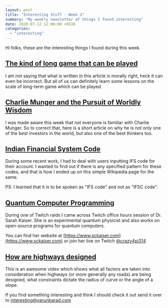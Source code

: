 ```yaml
---
layout: post
title: "Interesting Stuff - Week 3"
summary: "My weekly newsletter of things I found interesting"
date: 2020-07-12 12:00:00 +0530
categories:
  - "interesting"
---
```


Hi folks, these are the interesting things I found during this week.

## [The kind of long game that can be played](https://www.bloomberg.com/news/features/2020-07-01/did-china-steal-canada-s-edge-in-5g-from-nortel)

I am not saying that what is written in this article is morally right, heck it can even be incorrect. But all of us can definitely learn some lessons on the scale of long-term game which can be played.

## [Charlie Munger and the Pursuit of Worldly Wisdom](https://fs.blog/2015/09/munger-worldly-wisdom/)

I was made aware this week that not everyone is familiar with Charlie Munger. So to correct that, here is a short article on why he is not only one of the best investors in the world, but also one of the best thinkers too.

## [Indian Financial System Code](https://en.wikipedia.org/wiki/Indian_Financial_System_Code)

During some recent work, I had to deal with users inputting IFS code for their account. I wanted to find out if there is any specified pattern for these codes, and that is how I ended up on this simple Wikipedia page for the same.

PS: I learned that it is to be spoken as "IFS code" and not as "IFSC code".

## [Quantum Computer Programming](https://www.sckaiser.com/)

During one of Twitch raids I came across Twitch office hours session of Dr. Sarah Kaiser. She is an experimental quantum physicist and also works on open-source programs for quantum computers.

You can find her website at [https://www.sckaiser.com](https://www.sckaiser.com) or join her live on Twitch [@crazy4pi314](https://www.twitch.tv/crazy4pi314)

## [How are highways designed](https://www.youtube.com/watch?v=9XIjqdk69O4)

This is an awesome video which shows what all factors are taken into consideration when highways (or more generally any roads) are being designed, what constraints dictate the radius of curve or the angle of a slope.

If you find something interesting and think I should check it out send it over to [interesting@varunbarad.com](mailto:interesting@varunbarad.com)

